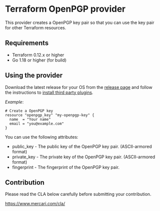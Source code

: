 # Terraform OpenPGP provider

This provider creates a OpenPGP key pair so that you can use the key pair for other Terraform resources.

## Requirements

- Terraform 0.12.x or higher
- Go 1.18 or higher (for build)

## Using the provider

Download the latest release for your OS from the [release page](https://github.com/mercari/terraform-provider-openpgp/releases) and follow the instructions to [install third party plugins](https://www.terraform.io/docs/configuration/providers.html#third-party-plugins).

*Example*:
``` hcl
# Create a OpenPGP key
resource "openpgp_key" "my-openpgp-key" {
  name  = "Your name"
  email = "you@example.com"
}
```

You can use the following attributes:

- public_key - The public key of the OpenPGP key pair. (ASCII-armored format)
- private_key - The private key of the OpenPGP key pair. (ASCII-armored format)
- fingerprint - The fingerprint of the OpenPGP key pair.

## Contribution

Please read the CLA below carefully before submitting your contribution.

https://www.mercari.com/cla/

